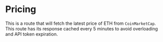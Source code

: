 # Pricing

This is a route that will fetch the latest price of ETH from `CoinMarketCap`. This route has its response cached every 5 minutes to avoid overloading and API token expiration.